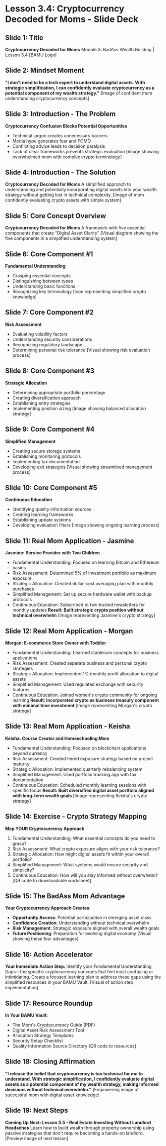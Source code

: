 # Lesson 3.4: Cryptocurrency Decoded for Moms - Slide Deck

## Slide 1: Title
**Cryptocurrency Decoded for Moms**
Module 3: BadAss Wealth Building | Lesson 3.4
[BAMU Logo]

## Slide 2: Mindset Moment
**"I don't need to be a tech expert to understand digital assets. With strategic simplification, I can confidently evaluate cryptocurrency as a potential component of my wealth strategy."**
[Image of confident mom understanding cryptocurrency concepts]

## Slide 3: Introduction - The Problem
**Cryptocurrency Confusion Blocks Potential Opportunities**
- Technical jargon creates unnecessary barriers
- Media hype generates fear and FOMO
- Conflicting advice leads to decision paralysis
- Lack of clear frameworks prevents strategic evaluation
[Image showing overwhelmed mom with complex crypto terminology]

## Slide 4: Introduction - The Solution
**Cryptocurrency Decoded for Moms**
A simplified approach to understanding and potentially incorporating digital assets into your wealth strategy without getting lost in technical complexity.
[Image of mom confidently evaluating crypto assets with simple system]

## Slide 5: Core Concept Overview
**Cryptocurrency Decoded for Moms**
A framework with five essential components that create "Digital Asset Clarity"
[Visual diagram showing the five components in a simplified understanding system]

## Slide 6: Core Component #1
**Fundamental Understanding**
- Grasping essential concepts
- Distinguishing between types
- Understanding basic functions
- Recognizing key terminology
[Icon representing simplified crypto knowledge]

## Slide 7: Core Component #2
**Risk Assessment**
- Evaluating volatility factors
- Understanding security considerations
- Recognizing regulatory landscape
- Determining personal risk tolerance
[Visual showing risk evaluation process]

## Slide 8: Core Component #3
**Strategic Allocation**
- Determining appropriate portfolio percentage
- Creating diversification approach
- Establishing entry strategies
- Implementing position sizing
[Image showing balanced allocation strategy]

## Slide 9: Core Component #4
**Simplified Management**
- Creating secure storage systems
- Establishing monitoring protocols
- Implementing tax documentation
- Developing exit strategies
[Visual showing streamlined management process]

## Slide 10: Core Component #5
**Continuous Education**
- Identifying quality information sources
- Creating learning frameworks
- Establishing update systems
- Developing evaluation filters
[Image showing ongoing learning process]

## Slide 11: Real Mom Application - Jasmine
**Jasmine: Service Provider with Two Children**
- Fundamental Understanding: Focused on learning Bitcoin and Ethereum basics
- Risk Assessment: Determined 5% of investment portfolio as maximum exposure
- Strategic Allocation: Created dollar-cost averaging plan with monthly purchases
- Simplified Management: Set up secure hardware wallet with backup protocols
- Continuous Education: Subscribed to two trusted newsletters for monthly updates
**Result: Built strategic crypto position without technical overwhelm**
[Image representing Jasmine's crypto strategy]

## Slide 12: Real Mom Application - Morgan
**Morgan: E-commerce Store Owner with Toddler**
- Fundamental Understanding: Learned stablecoin concepts for business applications
- Risk Assessment: Created separate business and personal crypto strategies
- Strategic Allocation: Implemented 1% monthly profit allocation to digital assets
- Simplified Management: Used regulated exchange with security features
- Continuous Education: Joined women's crypto community for ongoing learning
**Result: Incorporated crypto as business treasury component with minimal time investment**
[Image representing Morgan's crypto strategy]

## Slide 13: Real Mom Application - Keisha
**Keisha: Course Creator and Homeschooling Mom**
- Fundamental Understanding: Focused on blockchain applications beyond currency
- Risk Assessment: Created tiered exposure strategy based on project maturity
- Strategic Allocation: Implemented quarterly rebalancing system
- Simplified Management: Used portfolio tracking app with tax documentation
- Continuous Education: Scheduled monthly learning sessions with specific focus
**Result: Built diversified digital asset portfolio aligned with long-term wealth goals**
[Image representing Keisha's crypto strategy]

## Slide 14: Exercise - Crypto Strategy Mapping
**Map YOUR Cryptocurrency Approach**
1. Fundamental Understanding: What essential concepts do you need to grasp?
2. Risk Assessment: What crypto exposure aligns with your risk tolerance?
3. Strategic Allocation: How might digital assets fit within your overall portfolio?
4. Simplified Management: What systems would ensure security and simplicity?
5. Continuous Education: How will you stay informed without overwhelm?
[QR code to downloadable worksheet]

## Slide 15: The BadAss Mom Advantage
**Your Cryptocurrency Approach Creates:**
- **Opportunity Access**: Potential participation in emerging asset class
- **Confidence Creation**: Understanding without technical overwhelm
- **Risk Management**: Strategic exposure aligned with overall wealth goals
- **Future Positioning**: Preparation for evolving digital economy
[Visual showing these four advantages]

## Slide 16: Action Accelerator
**Your Immediate Action Step:**
Identify your Fundamental Understanding Gaps—the specific cryptocurrency concepts that feel most confusing or intimidating.
Create a focused learning plan to address these gaps using the simplified resources in your BAMU Vault.
[Visual of action step implementation]

## Slide 17: Resource Roundup
**In Your BAMU Vault:**
- The Mom's Cryptocurrency Guide (PDF)
- Digital Asset Risk Assessment Tool
- Allocation Strategy Templates
- Security Setup Checklist
- Quality Information Source Directory
[QR code to resources]

## Slide 18: Closing Affirmation
**"I release the belief that cryptocurrency is too technical for me to understand. With strategic simplification, I confidently evaluate digital assets as a potential component of my wealth strategy, making informed decisions without technical overwhelm."**
[Empowering image of successful mom with digital asset knowledge]

## Slide 19: Next Steps
**Coming Up Next: Lesson 3.5 - Real Estate Investing Without Landlord Headaches**
Learn how to build wealth through property ownership using passive strategies that don't require becoming a hands-on landlord.
[Preview image of next lesson]
